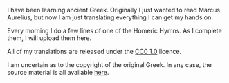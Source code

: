 I have been learning ancient Greek.
Originally I just wanted to read Marcus Aurelius,
but now I am just translating everything I can get my hands on.

Every morning I do a few lines of one of the Homeric Hymns.
As I complete them, I will upload them here.

All of my translations are released under the [CC0 1.0](https://creativecommons.org/publicdomain/zero/1.0/) licence.

I am uncertain as to the copyright of the original Greek.
In any case, the source material is all available [here](http://www.perseus.tufts.edu/hopper/collection?collection=Perseus%3Acorpus%3Aperseus%2Cauthor%2CHomeric%20Hymns).
